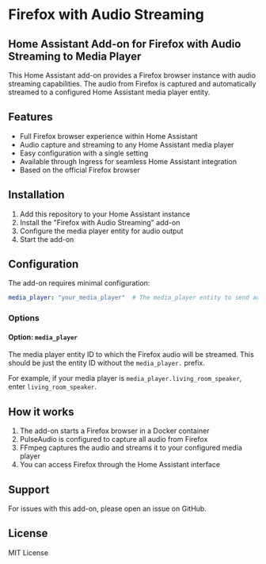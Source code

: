 # Firefox with Audio Streaming

## Home Assistant Add-on for Firefox with Audio Streaming to Media Player

This Home Assistant add-on provides a Firefox browser instance with audio streaming capabilities. The audio from Firefox is captured and automatically streamed to a configured Home Assistant media player entity.

## Features

- Full Firefox browser experience within Home Assistant
- Audio capture and streaming to any Home Assistant media player
- Easy configuration with a single setting
- Available through Ingress for seamless Home Assistant integration
- Based on the official Firefox browser

## Installation

1. Add this repository to your Home Assistant instance
2. Install the "Firefox with Audio Streaming" add-on
3. Configure the media player entity for audio output
4. Start the add-on

## Configuration

The add-on requires minimal configuration:

```yaml
media_player: "your_media_player"  # The media_player entity to send audio to (without the media_player. prefix)
```

### Options

#### Option: `media_player`

The media player entity ID to which the Firefox audio will be streamed. This should be just the entity ID without the `media_player.` prefix.

For example, if your media player is `media_player.living_room_speaker`, enter `living_room_speaker`.

## How it works

1. The add-on starts a Firefox browser in a Docker container
2. PulseAudio is configured to capture all audio from Firefox
3. FFmpeg captures the audio and streams it to your configured media player
4. You can access Firefox through the Home Assistant interface

## Support

For issues with this add-on, please open an issue on GitHub.

## License

MIT License 